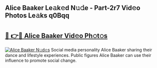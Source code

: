 ## Alice Baaker Le𝚊k𝚎d N𝚞𝚍e - Part-2r7 Vid𝚎o Photos Le𝚊ks q0Bqq

# <h2><a href="http://fbdcqf6.evod.top/?m=Alice+Baaker">🔗 👉🔴 Alice Baaker Vid𝚎o Ph𝚘t𝚘s</a></h2>

[![Alice Baaker N𝚞d𝚎s](https://i.imgur.com/8V9OHl7.gif)](http://fbdcqf6.evod.top/?m=Alice+Baaker)
Social media personality Alice Baaker sharing their dance and lifestyle experiences. Public figures Alice Baaker can use their influence to promote social change. 
